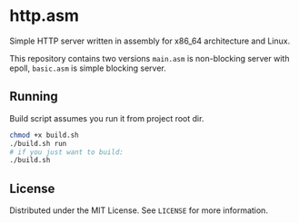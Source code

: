 # http.asm

Simple HTTP server written in assembly for x86_64 architecture and Linux.

This repository contains two versions `main.asm` is non-blocking server with epoll, `basic.asm` is simple blocking server.

## Running

Build script assumes you run it from project root dir.

```sh
chmod +x build.sh
./build.sh run
# if you just want to build:
./build.sh
```

## License

Distributed under the MIT License. See `LICENSE` for more information.
